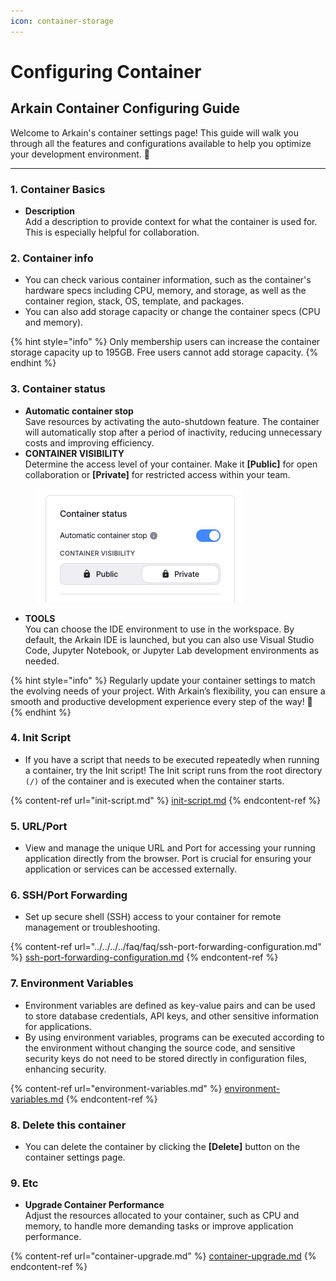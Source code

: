 ```yaml
---
icon: container-storage
---
```


# Configuring Container

## **Arkain Container** Configuring **Guide**

Welcome to Arkain's container settings page! This guide will walk you through all the features and configurations available to help you optimize your development environment. 🚀

***

### **1. Container Basics**

* **Description**\
  Add a description to provide context for what the container is used for. This is especially helpful for collaboration.



### &#x32;**. Container info**

* You can check various container information, such as the container's hardware specs including CPU, memory, and storage, as well as the container region, stack, OS, template, and packages.
* You can also add storage capacity or change the container specs (CPU and memory).

{% hint style="info" %}
Only membership users can increase the container storage capacity up to 195GB. Free users cannot add storage capacity.
{% endhint %}



### &#x33;**. Container status**

* **Automatic container stop**\
  Save resources by activating the auto-shutdown feature. The container will automatically stop after a period of inactivity, reducing unnecessary costs and improving efficiency.
* **CONTAINER VISIBILITY**\
  Determine the access level of your container. Make it **\[Public]** for open collaboration or **\[Private]** for restricted access within your team.

<figure><img src="../../../../.gitbook/assets/image.png" alt=""><figcaption></figcaption></figure>

* **TOOLS**\
  You can choose the IDE environment to use in the workspace. By default, the Arkain IDE is launched, but you can also use Visual Studio Code, Jupyter Notebook, or Jupyter Lab development environments as needed.

{% hint style="info" %}
Regularly update your container settings to match the evolving needs of your project. With Arkain’s flexibility, you can ensure a smooth and productive development experience every step of the way! 🌟
{% endhint %}



### **4. Init Script**

* If you have a script that needs to be executed repeatedly when running a container, try the Init script! The Init script runs from the root directory `(/)` of the container and is executed when the container starts.

{% content-ref url="init-script.md" %}
[init-script.md](init-script.md)
{% endcontent-ref %}



### **5. URL/Port**

* View and manage the unique URL and Port for accessing your running application directly from the browser. Port is crucial for ensuring your application or services can be accessed externally.

### **6. SSH/Port Forwarding**

* Set up secure shell (SSH) access to your container for remote management or troubleshooting.

{% content-ref url="../../../../faq/faq/ssh-port-forwarding-configuration.md" %}
[ssh-port-forwarding-configuration.md](../../../../faq/faq/ssh-port-forwarding-configuration.md)
{% endcontent-ref %}



### **7. Environment Variables**

* Environment variables are defined as key-value pairs and can be used to store database credentials, API keys, and other sensitive information for applications.&#x20;
* By using environment variables, programs can be executed according to the environment without changing the source code, and sensitive security keys do not need to be stored directly in configuration files, enhancing security.

{% content-ref url="environment-variables.md" %}
[environment-variables.md](environment-variables.md)
{% endcontent-ref %}



### **8. Delete this container**

* You can delete the container by clicking the **\[Delete]** button on the container settings page.



### **9. Etc**

* **Upgrade Container Performance**\
  Adjust the resources allocated to your container, such as CPU and memory, to handle more demanding tasks or improve application performance.

{% content-ref url="container-upgrade.md" %}
[container-upgrade.md](container-upgrade.md)
{% endcontent-ref %}

